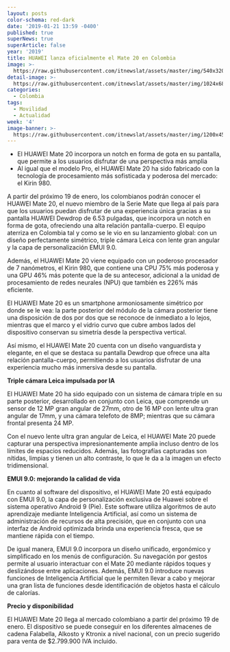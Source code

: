 ```yaml
---
layout: posts
color-schema: red-dark
date: '2019-01-21 13:59 -0400'
published: true
superNews: true
superArticle: false
year: '2019'
title: HUAWEI lanza oficialmente el Mate 20 en Colombia
image: >-
  https://raw.githubusercontent.com/itnewslat/assets/master/img/540x320/Huawei-Mate-P.jpg
detail-image: >-
  https://raw.githubusercontent.com/itnewslat/assets/master/img/1024x680/Huawei-Mate-G.jpg
categories:
  - Colombia
tags:
  - Movilidad
  - Actualidad
week: '4'
image-banner: >-
  https://raw.githubusercontent.com/itnewslat/assets/master/img/1200x450/Huawei-Mate-L.jpg
---
```

- El HUAWEI Mate 20 incorpora un notch en forma de gota en su pantalla, que permite a los usuarios disfrutar de una perspectiva más amplia
- Al igual que el modelo Pro, el HUAWEI Mate 20 ha sido fabricado con la tecnología de procesamiento más sofisticada y poderosa del mercado: el Kirin 980.
 
A partir del próximo 19 de enero, los colombianos podrán conocer el HUAWEI Mate 20, el nuevo miembro de la Serie Mate que llega al país para que los usuarios puedan disfrutar de una experiencia única gracias a su pantalla HUAWEI Dewdrop de 6.53 pulgadas, que incorpora un notch en forma de gota, ofreciendo una alta relación pantalla-cuerpo. El equipo aterriza en Colombia tal y como se le vio en su lanzamiento global: con un diseño perfectamente simétrico, triple cámara Leica con lente gran angular y la capa de personalización EMUI 9.0.
 
Además, el HUAWEI Mate 20 viene equipado con un poderoso procesador de 7 nanómetros, el Kirin 980, que contiene una CPU 75% más poderosa y una GPU 46% más potente que la de su antecesor, adicional a la unidad de procesamiento de redes neurales (NPU) que también es 226% más eficiente. 
 
El HUAWEI Mate 20 es un smartphone armoniosamente simétrico por donde se le vea: la parte posterior del módulo de la cámara posterior tiene una disposición de dos por dos que se reconoce de inmediato a lo lejos, mientras que el marco y el vidrio curvo que cubre ambos lados del dispositivo conservan su simetría desde la perspectiva vertical.
 
Así mismo, el HUAWEI Mate 20 cuenta con un diseño vanguardista y elegante, en el que se destaca su pantalla Dewdrop que ofrece una alta relación pantalla-cuerpo, permitiendo a los usuarios disfrutar de una experiencia mucho más inmersiva desde su pantalla.
 
**Triple cámara Leica impulsada por IA**

El HUAWEI Mate 20 ha sido equipado con un sistema de cámara triple en su parte posterior, desarrollado en conjunto con Leica, que comprende un sensor de 12 MP gran angular de 27mm, otro de 16 MP con lente ultra gran angular de 17mm, y una cámara telefoto de 8MP; mientras que su cámara frontal presenta 24 MP.
 
Con el nuevo lente ultra gran angular de Leica, el HUAWEI Mate 20 puede capturar una perspectiva impresionantemente amplia incluso dentro de los límites de espacios reducidos. Además, las fotografías capturadas son nítidas, limpias y tienen un alto contraste, lo que le da a la imagen un efecto tridimensional.
 
**EMUI 9.0: mejorando la calidad de vida**

En cuanto al software del dispositivo, el HUAWEI Mate 20 está equipado con EMUI 9.0, la capa de personalización exclusiva de Huawei sobre el sistema operativo Android 9 (Pie). Este software utiliza algoritmos de auto aprendizaje mediante Inteligencia Artificial, así como un sistema de administración de recursos de alta precisión, que en conjunto con una interfaz de Android optimizada brinda una experiencia fresca, que se mantiene rápida con el tiempo.
 
De igual manera, EMUI 9.0 incorpora un diseño unificado, ergonómico y simplificado en los menús de configuración. Su navegación por gestos permite al usuario interactuar con el Mate 20 mediante rápidos toques y deslizándose entre aplicaciones. Además, EMUI 9.0 introduce nuevas funciones de Inteligencia Artificial que le permiten llevar a cabo y mejorar una gran lista de funciones desde identificación de objetos hasta el cálculo de calorías. 
 
**Precio y disponibilidad**

El HUAWEI Mate 20 llega al mercado colombiano a partir del próximo 19 de enero. El dispositivo se puede conseguir en los diferentes almacenes de cadena Falabella, Alkosto y Ktronix a nivel nacional, con un precio sugerido para venta de $2.799.900 IVA incluido.
